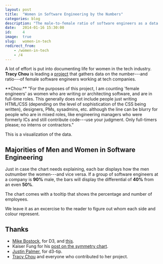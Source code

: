 ```yaml
---
layout: post
title:  "Women in Software Engineering by the Numbers"
categories: blog
description: "The male-to-female ratio of software engineers as a data visualization."
date:   2014-01-16 15:30:00
id:     4
image:  true
slug:   women-in-tech
redirect_from:
    - /women-in-tech
    - /4
---
```

A lot of effort is put into documenting life for women in the tech industry. **Tracy Chou** is leading a [project][project] that gathers data on the number---and ratio---of female software engineers working at tech companies.

<div class="box quote" markdown="1">
**Chou:** "For the purposes of this project, I am counting 'female engineers' as women who are writing or architecting software, and are in full-time roles. This generally does not include people just writing HTML/CSS (depending on the level of sophistication of the CSS being written), designers, PMs, sysadmins, etc. although the line can be blurry for people who are in mixed roles, like engineering managers who were formerly ICs and still contribute code---use your judgment. Only full-timers please; no interns or contractors."
</div>

This is a visualization of the data.

## Majorities of Men and Women in Software Engineering ##
Just in case the chart needs explaining, each bar displays how the men outnumber the women---and vice versa. If a group of software engineers at a company is **90%** male, the bars will display the differential of **40%** from an even **50%**.

The chart comes with a tooltip that shows the percentage and number of employees.

We leave it as an excercise to the reader to figure out whom each side and colour represent.

<div id="chart"></div>

<script src="/js/d3.min.js?v=3.2.8"></script>
<script src="/js/d3.tip.min.js"></script>
<script src="/assets/women-in-tech/script.js"></script>
<link rel="stylesheet" href="/assets/women-in-tech/style.css">

Thanks
------
* [Mike Bostock][bostock], for D3, and [this][inspiration].
* Kaiser Fung for his [post on the symmetry chart][fung].
* [Justin Palmer][palmer], for d3-tip.
* [Tracy Chou][chou] and everyone who contributed to her project.


[project]: https://github.com/triketora/women-in-software-eng
[bostock]: https://github.com/mbostock/
[inspiration]: http://bl.ocks.org/mbostock/2368837
[fung]: http://junkcharts.typepad.com/junk_charts/2012/02/restoring-symmetry-and-another-survey-debunked.html
[palmer]: https://github.com/Caged/
[chou]: https://twitter.com/triketora

